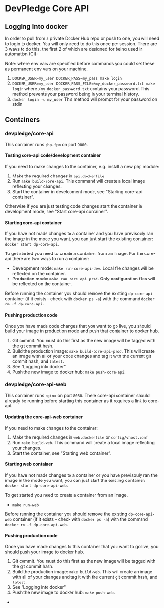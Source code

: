 # DevPledge Core API

## Logging into docker
In order to pull from a private Docker Hub repo or push to one, you will need to login to docker. You will only need to do this once per session. There are 3 ways to do this, the first 2 of which are designed for being used in automation (CI):

Note: where env vars are specified before commands you could set these as permanent env vars on your machine.
1. `DOCKER_USER=my_user DOCKER_PASS=my_pass make login`
2. `DOCKER_USER=my_user DOCKER_PASS_FILE=/my_docker_password.txt make login` where `/my_docker_password.txt` contains your password. This method prevents your password being in your terminal history.
3. `docker login -u my_user` This method will prompt for your password on stdin.

## Containers
### devpledge/core-api
This container runs `php-fpm` on port `9000`.

#### Testing core-api code/development container
If you need to make changes to the container, e.g. install a new php module:
1. Make the required changes in `api.dockerfile`
2. Run `make build-core-api`. This command will create a local image reflecting your changes.
3. Start the container in development mode, see "Starting core-api container".

Otherwise if you are just testing code changes start the container in development mode, see "Start core-api container".

#### Starting core-api container
If you have not made changes to a container and you have previsouly ran the image in the mode you want, you can just start the existing container: `docker start dp-core-api`.

To get started you need to create a container from an image. For the core-api there are two ways to run a container:
* Development mode: `make run-core-api-dev`. Local file changes will be reflected on the container.
* Production mode: `make run-core-api-prod`. Only configuration files will be reflected on the container.

Before running the container you should remove the existing `dp-core-api` container (if it exists - check with `docker ps -a`) with the command `docker rm -f dp-core-api`.

#### Pushing production code
Once you have made code changes that you want to go live, you should build your image in production mode and push that container to docker hub.

1. Git commit. You must do this first as the new image will be tagged with the git commit hash.
2. Build the production image: `make build-core-api-prod`. This will create an image with all of your code changes and tag it with the current git commit hash, and `latest`.
3. See "Logging into docker"
4. Push the new image to docker hub: `make push-core-api`.

### devpledge/core-api-web
This container runs `nginx` on port `8080`.
There core-api container should already be running before starting this container as it requires a link to core-api.

#### Updating the core-api-web container
If you need to make changes to the container:
1. Make the required changes in `web.dockerfile` or `config/vhost.conf`
2. Run `make build-web`. This command will create a local image reflecting your changes.
3. Start the container, see "Starting web container".

#### Starting web container
If you have not made changes to a container or you have previsouly ran the image in the mode you want, you can just start the existing container: `docker start dp-core-api-web`.

To get started you need to create a container from an image.
* `make run-web`

Before running the container you should remove the existing `dp-core-api-web` container (if it exists - check with `docker ps -a`) with the command `docker rm -f dp-core-api-web`.

#### Pushing production code
Once you have made changes to this container that you want to go live, you should push your image to docker hub.

1. Git commit. You must do this first as the new image will be tagged with the git commit hash.
2. Build the production image: `make build-web`. This will create an image with all of your changes and tag it with the current git commit hash, and `latest`.
3. See "Logging into docker"
4. Push the new image to docker hub: `make push-web`.

-

